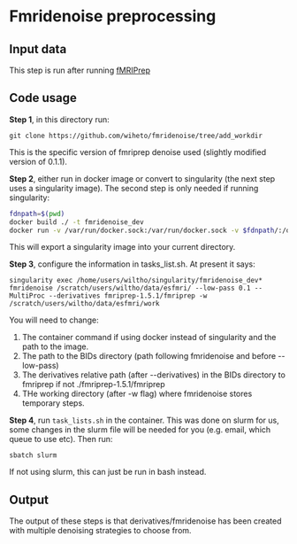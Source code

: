 # Fmridenoise preprocessing

## Input data

This step is run after running [fMRIPrep](https://github.com/wiheto/esfmri_connectivity/tree/master/preprocessing/fmriprep)

## Code usage

**Step 1**, in this directory run:

`git clone https://github.com/wiheto/fmridenoise/tree/add_workdir`

This is the specific version of fmriprep denoise used (slightly modified version of 0.1.1).

**Step 2**, either run in docker image or convert to singularity (the next step uses a singularity image). The second step is only needed if running singularity:

```bash
fdnpath=$(pwd)
docker build ./ -t fmridenoise_dev
docker run -v /var/run/docker.sock:/var/run/docker.sock -v $fdnpath/:/output --privileged -t --rm quay.io/singularity/docker2singularity fmridenoise_dev
```

This will export a singularity image into your current directory.

**Step 3**, configure the information in tasks_list.sh. At present it says:

`singularity exec /home/users/wiltho/singularity/fmridenoise_dev* fmridenoise /scratch/users/wiltho/data/esfmri/ --low-pass 0.1 --MultiProc --derivatives fmriprep-1.5.1/fmriprep -w /scratch/users/wiltho/data/esfmri/work`

You will need to change:

1.  The container command if using docker instead of singularity and the path to the image.
2.  The path to the BIDs directory (path following fmridenoise and before --low-pass)
3.  The derivatives relative path (after --derivatives) in the BIDs directory to fmriprep if not ./fmriprep-1.5.1/fmriprep
4.  THe working directory (after -w flag) where fmridenoise stores temporary steps.

**Step 4**, run `task_lists.sh` in the container. This was done on slurm for us, some changes in the slurm file will be needed for you (e.g. email, which queue to use etc). Then run:

`sbatch slurm`

If not using slurm, this can just be run in bash instead.

## Output

The output of these steps is that derivatives/fmridenoise has been created with multiple denoising strategies to choose from.
